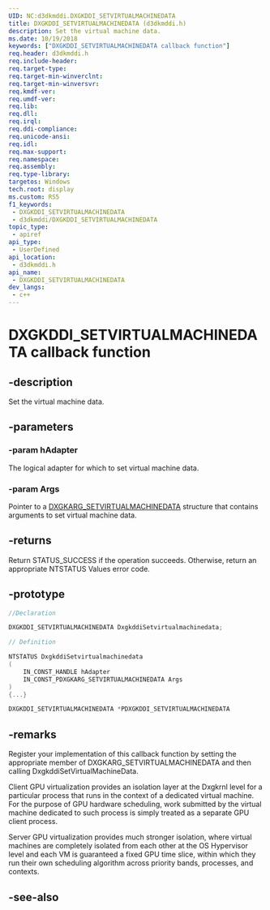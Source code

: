 ```yaml
---
UID: NC:d3dkmddi.DXGKDDI_SETVIRTUALMACHINEDATA
title: DXGKDDI_SETVIRTUALMACHINEDATA (d3dkmddi.h)
description: Set the virtual machine data.
ms.date: 10/19/2018
keywords: ["DXGKDDI_SETVIRTUALMACHINEDATA callback function"]
req.header: d3dkmddi.h
req.include-header: 
req.target-type: 
req.target-min-winverclnt: 
req.target-min-winversvr: 
req.kmdf-ver: 
req.umdf-ver: 
req.lib: 
req.dll: 
req.irql: 
req.ddi-compliance: 
req.unicode-ansi: 
req.idl: 
req.max-support: 
req.namespace: 
req.assembly: 
req.type-library: 
targetos: Windows
tech.root: display
ms.custom: RS5
f1_keywords:
 - DXGKDDI_SETVIRTUALMACHINEDATA
 - d3dkmddi/DXGKDDI_SETVIRTUALMACHINEDATA
topic_type:
 - apiref
api_type:
 - UserDefined
api_location:
 - d3dkmddi.h
api_name:
 - DXGKDDI_SETVIRTUALMACHINEDATA
dev_langs:
 - c++
---
```


# DXGKDDI_SETVIRTUALMACHINEDATA callback function


## -description

Set the virtual machine data.

## -parameters

### -param hAdapter

The logical adapter for which to set virtual machine data.

### -param Args

Pointer to a [DXGKARG_SETVIRTUALMACHINEDATA](ns-d3dkmddi-_dxgkarg_setvirtualmachinedata.md) structure that contains arguments to set virtual machine data.

## -returns

Return STATUS_SUCCESS if the operation succeeds. Otherwise, return an appropriate NTSTATUS Values error code.

## -prototype

```cpp
//Declaration

DXGKDDI_SETVIRTUALMACHINEDATA DxgkddiSetvirtualmachinedata;

// Definition

NTSTATUS DxgkddiSetvirtualmachinedata
(
	IN_CONST_HANDLE hAdapter
	IN_CONST_PDXGKARG_SETVIRTUALMACHINEDATA Args
)
{...}

DXGKDDI_SETVIRTUALMACHINEDATA *PDXGKDDI_SETVIRTUALMACHINEDATA


```

## -remarks

Register your implementation of this callback function by setting the appropriate member of DXGKARG_SETVIRTUALMACHINEDATA and then calling DxgkddiSetVirtualMachineData.

Client GPU virtualization provides an isolation layer at the Dxgkrnl level for a particular process that runs in the context of a dedicated virtual machine. For the purpose of GPU hardware scheduling, work submitted by the virtual machine dedicated to such process is simply treated as a separate GPU client process.

Server GPU virtualization provides much stronger isolation, where virtual machines are completely isolated from each other at the OS Hypervisor level and each VM is guaranteed a fixed GPU time slice, within which they run their own scheduling algorithm across priority bands, processes, and contexts.

## -see-also

